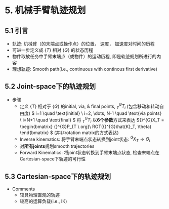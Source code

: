 # 5. 机械手臂轨迹规划

## 5.1 引言

- 轨迹: 机械臂（的末端点或操作点）的位置， 速度， 加速度对时间的历程
- 可进一步定义成 $\{T\}$ 相对 $\{G\}$ 的状态历程
- 物件取放任务中手臂末端点（或物件）的运动历程, 即是轨迹规划所进行的内容
- 理想轨迹: Smooth path(i.e., continuous with continous first derivative)

## 5.2 Joint-space下的轨迹规划

- 步骤
  - 定义 $\{T\}$ 相对于 $\{G\}$ 的initial, via, & final points, ${}^{G}_{T}T_{i}$ (包含移动和转动自由度)
    $
    i=1 \quad \text{initial} \\
    i=2, \dots, N-1 \quad \text{via points} \\
    i=N+1 \quad \text{final}
    $
    将 ${}^{G}_{T}T_{i}$ 以**6个参数**方式来表达 ${}^{G}X_T = 
    \begin{bmatrix}
    {}^{G}P_{T \ org}\\
    ROT({}^{G}\hat{K}_T, \theta)
    \end{bmatrix}
    $ (并非rotation matrix的方式表达)
  - Inverse kinematics: 将手臂末端点状态转换到joint状态: ${}^{G}X_T \rightarrow \Theta_i$
  - 对**所有joints**规划smooth trajectories
  - Forward Kinematics: 将joint状态转换到手臂末端点状态, 检查末端点在Cartesian-space下轨迹的可行性

## 5.3 Cartesian-space下的轨迹规划

- Comments
  - 较具物理直观的轨迹
  - 较高的运算负载(i.e., IK)